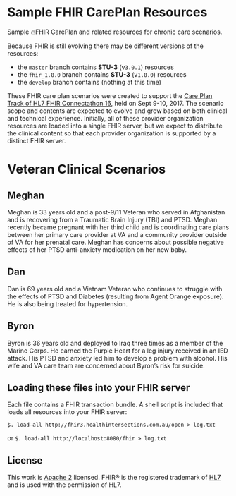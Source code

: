 # Sample FHIR CarePlan Resources

Sample 🔥FHIR CarePlan and related resources for chronic care scenarios.

Because FHIR is still evolving there may be different versions of the resources:

- the `master` branch contains **STU-3** (v`3.0.1`) resources
- the `fhir_1.8.0` branch contains **STU-3** (v`1.8.0`) resources
- the `develop` branch contains (nothing at this time)


These FHIR care plan scenarios were created to support the [Care Plan Track of HL7 FHIR Connectathon 16][track], held on Sept 9-10, 2017. The scenario scope and contents are expected to evolve and grow based on both clinical and technical experience. Initially, all of these provider organization resources are loaded into a single FHIR server, but we expect to distribute the clinical content so that each provider organization is supported by a distinct FHIR server.

[track]: http://wiki.hl7.org/index.php?title=201709_Care_Plan

Veteran Clinical Scenarios
===================
Meghan
-------
Meghan is 33 years old and a post-9/11 Veteran who served in Afghanistan and is recovering from a Traumatic Brain Injury (TBI) and PTSD. Meghan recently became pregnant with her third child and is coordinating care plans between her primary care provider at VA and a community provider outside of VA for her prenatal care. Meghan has concerns about possible negative effects of her PTSD anti-anxiety medication on her new baby.

Dan
-------
Dan is 69 years old and a Vietnam Veteran who continues to struggle with the effects of PTSD and Diabetes (resulting from Agent Orange exposure). He is also being treated for hypertension.

Byron
-------
Byron is 36 years old and deployed to Iraq three times as a member of the Marine Corps. He earned the Purple Heart for a leg injury received in an IED attack. His PTSD and anxiety led him to develop a problem with alcohol. His wife and VA care team are concerned about Byron’s risk for suicide.


Loading these files into your FHIR server
-----------------------------------------
Each file contains a FHIR transaction bundle.  A shell script is included that loads all resources into your FHIR server:

`$. load-all http://fhir3.healthintersections.com.au/open > log.txt`

or `$. load-all http://localhost:8080/fhir > log.txt`

License
-------

This work is [Apache 2](./LICENSE.txt) licensed.
FHIR® is the registered trademark of [HL7][hl7] and is used with the permission of HL7.

[hl7]: http://hl7.org/
